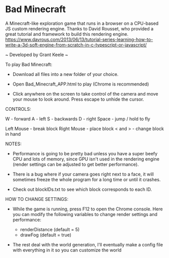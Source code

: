 # Bad Minecraft
A Minecraft-like exploration game that runs in a browser on a CPU-based JS custom rendering engine.
Thanks to David Rousset, who provided a great tutorial and framework to build this rendering engine.
https://www.davrous.com/2013/06/13/tutorial-series-learning-how-to-write-a-3d-soft-engine-from-scratch-in-c-typescript-or-javascript/

~ Developed by Grant Keele ~

To play Bad Minecraft:

  - Download all files into a new folder of your choice.

  - Open Bad_Minecraft_APP.html to play (Chrome is recommended)
  
  - Click anywhere on the screen to take control of the camera and move your mouse to look around.  Press escape to unhide the cursor.



CONTROLS:

  W - forward
  A - left
  S - backwards
  D - right
  Space - jump / hold to fly

  Left Mouse - break block
  Right Mouse - place block
  < and > - change block in hand



NOTES:

  - Performance is going to be pretty bad unless you have a super beefy CPU and lots of memory, since GPU isn't used in the rendering engine (render settings can be adjusted to get better performance).
  
  - There is a bug where if your camera goes right next to a face, it will sometimes freeze the whole program for a long time or until it crashes.

  - Check out blockIDs.txt to see which block corresponds to each ID. 



HOW TO CHANGE SETTINGS:

  - While the game is running, press F12 to open the Chrome console. Here you can modify the following variables to change render settings and performance:

    * renderDistance (default = 5)
    * drawFog (default = true)

  - The rest deal with the world generation, I'll eventually make a config file with everything in it so you can customize the world
